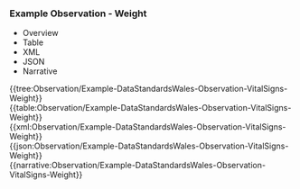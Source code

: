 <div class="warning"><span class="ClinicalWarn"></span></div>

### Example Observation - Weight

<div class="tab-wrap">
  <ul class="tab-head">
    <li class="tablink" onclick="openCity(this,'tabtree')" data-target="tabtree">
      Overview
    </li>
    <li class="tablink" onclick="openCity(this,'tabtable')" data-target="tabtable">
      Table
    </li>
    <li class="tablink tab-active" onclick="openCity(this,'tabxml')" data-target="tabxml">
      XML
    </li>    
    <li class="tablink" onclick="openCity(this,'tabjson')" data-target="tabjson">
      JSON
    </li>    
    <li class="tablink" onclick="openCity(this,'tabnarrative')" data-target="tabnarrative">
      Narrative
    </li>
  </ul>
  <div class="tab-main">
    <div id="tabtree" class="tabcontent">
      {{tree:Observation/Example-DataStandardsWales-Observation-VitalSigns-Weight}}
    </div>
    <div id="tabtable" class="tabcontent">
      {{table:Observation/Example-DataStandardsWales-Observation-VitalSigns-Weight}}
    </div>       
    <div id="tabxml" class="tabcontent active">      
      {{xml:Observation/Example-DataStandardsWales-Observation-VitalSigns-Weight}}
    </div>
    <div id="tabjson" class="tabcontent">
      {{json:Observation/Example-DataStandardsWales-Observation-VitalSigns-Weight}}
    </div>       
    <div id="tabnarrative" class="tabcontent">
      {{narrative:Observation/Example-DataStandardsWales-Observation-VitalSigns-Weight}}
    </div>  
  </div>
</div>